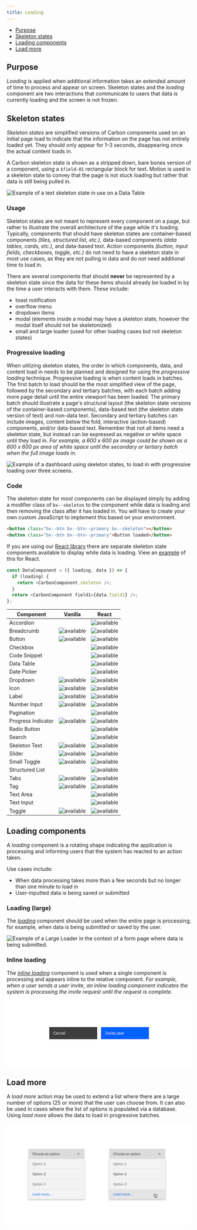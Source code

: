 ```yaml
---
title: Loading
---
```


<anchor-links>
<ul>
    <li><a data-scroll href="#purpose">Purpose</a></li>
    <li><a data-scroll href="#skeleton-states">Skeleton states</a></li>
    <li><a data-scroll href="#loading-components">Loading components</a></li>
    <li><a data-scroll href="#load-more">Load more</a></li>
</ul>
</anchor-links>


## Purpose

_Loading_ is applied when additional information takes an extended amount of time to process and appear on screen. Skeleton states and the _loading_ component are two interactions that communicate to users that data is currently loading and the screen is not frozen.


## Skeleton states

_Skeleton states_ are simplified versions of Carbon components used on an initial page load to indicate that the information on the page has not entirely loaded yet. They should only appear for 1–3 seconds, disappearing once the actual content loads in.

A Carbon skeleton state is shown as a stripped down, bare bones version of a component, using a `$field-01` rectangular block for text. Motion is used in a skeleton state to convey that the page is not stuck loading but rather that data is still being pulled in.

<image-component cols="8" caption="Example of a text skeleton state in a data table.">

![Example of a text skeleton state in use on a Data Table](images/data-table-skeleton-state.gif)

</image-component>

### Usage

Skeleton states are not meant to represent every component on a page, but rather to illustrate the overall architecture of the page while it's loading. Typically, components that should have skeleton states are container-based components _(tiles, structured list, etc.)_, data-based components _(data tables, cards, etc.)_, and data-based text. Action components _(button, input fields, checkboxes, toggle, etc.)_ do not need to have a skeleton state in most use cases, as they are not pulling in data and do not need additional time to load in.

There are several components that should **never** be represented by a skeleton state since the data for these items should already be loaded in by the time a user interacts with them. These include:

- toast notification
- overflow menu
- dropdown items
- modal (elements inside a modal may have a skeleton state, however the modal itself should not be skeletonized)
- small and large loader (used for other loading cases but not skeleton states)

### Progressive loading

When utilizing skeleton states, the order in which components, data, and content load in needs to be planned and designed for using the _progressive loading_ technique. Progressive loading is when content loads in batches. The first batch to load should be the most simplified view of the page, followed by the secondary and tertiary batches, with each batch adding more page detail until the entire viewport has been loaded. The primary batch should illustrate a page's structural layout (the skeleton state versions of the container-based components), data-based text (the skeleton state version of text) and non-data text. Secondary and tertiary batches can include images, content below the fold, interactive (action-based) components, and/or data-based text. Remember that not all items need a skeleton state, but instead can be expressed as negative or white space until they load in. _For example, a 600 x 600 px image could be shown as a 600 x 600 px area of white space until the secondary or tertiary batch when the full image loads in._

<image-component cols="8" caption="Example of a dashboard using skeleton states to demonstrate progressive loading">

![Example of a dashboard using skeleton states, to load in with progressive loading over three screens.](images/Progressive-Loading.png)

</image-component>

### Code

The skeleton state for _most_ components can be displayed simply by adding a modifier class of `bx--skeleton` to the component while data is loading and then removing the class after it has loaded in. You will have to create your own custom JavaScript to implement this based on your environment.

```html
<button class="bx--btn bx--btn--primary bx--skeleton"></button>
<button class="bx--btn bx--btn--primary">Button loaded</button>
```

If you are using our [React library](http://react.carbondesignsystem.com/) there are separate skeleton state components available to display while data is loading. View an [example](https://codesandbox.io/s/wq264y43k8) of this for React.

```javascript
const DataComponent = ({ loading, data }) => {
  if (loading) {
    return <CarbonComponent.skeleton />;
  }
  return <CarbonComponent field1={data.field1} />;
};
```

| Component          | Vanilla                                   | React                                     |
| ------------------ | ----------------------------------------- | ----------------------------------------- |
| Accordion          |                                           | ![available](images/checkmark--glyph.svg) |
| Breadcrumb         | ![available](images/checkmark--glyph.svg) | ![available](images/checkmark--glyph.svg) |
| Button             | ![available](images/checkmark--glyph.svg) | ![available](images/checkmark--glyph.svg) |
| Checkbox           |                                           | ![available](images/checkmark--glyph.svg) |
| Code Snippet       |                                           | ![available](images/checkmark--glyph.svg) |
| Data Table         |                                           | ![available](images/checkmark--glyph.svg) |
| Date Picker        |                                           | ![available](images/checkmark--glyph.svg) |
| Dropdown           | ![available](images/checkmark--glyph.svg) | ![available](images/checkmark--glyph.svg) |
| Icon               | ![available](images/checkmark--glyph.svg) | ![available](images/checkmark--glyph.svg) |
| Label              | ![available](images/checkmark--glyph.svg) | ![available](images/checkmark--glyph.svg) |
| Number Input       | ![available](images/checkmark--glyph.svg) | ![available](images/checkmark--glyph.svg) |
| Pagination         |                                           | ![available](images/checkmark--glyph.svg) |
| Progress Indicator | ![available](images/checkmark--glyph.svg) | ![available](images/checkmark--glyph.svg) |
| Radio Button       |                                           | ![available](images/checkmark--glyph.svg) |
| Search             |                                           | ![available](images/checkmark--glyph.svg) |
| Skeleton Text      | ![available](images/checkmark--glyph.svg) | ![available](images/checkmark--glyph.svg) |
| Slider             | ![available](images/checkmark--glyph.svg) | ![available](images/checkmark--glyph.svg) |
| Small Toggle       | ![available](images/checkmark--glyph.svg) | ![available](images/checkmark--glyph.svg) |
| Structured List    |                                           | ![available](images/checkmark--glyph.svg) |
| Tabs               | ![available](images/checkmark--glyph.svg) | ![available](images/checkmark--glyph.svg) |
| Tag                | ![available](images/checkmark--glyph.svg) | ![available](images/checkmark--glyph.svg) |
| Text Area          |                                           | ![available](images/checkmark--glyph.svg) |
| Text Input         |                                           | ![available](images/checkmark--glyph.svg) |
| Toggle             | ![available](images/checkmark--glyph.svg) | ![available](images/checkmark--glyph.svg) |

## Loading components

A _loading_ component is a rotating shape indicating the application is processing and informing users that the system has reacted to an action taken.

Use cases include:

- When data processing takes more than a few seconds but no longer than one minute to load in
- User-inputted data is being saved or submitted

### Loading (large)

The [_loading_](/components/loading/code) component should be used when the entire page is processing; for example, when data is being submitted or saved by the user.

<image-component cols="8" caption="Example of a large loader in context.">

![Example of a Large Loader in the context of a form page where data is being submitted.](images/Large-Loader.png)

</image-component>

### Inline loading

The [_inline loading_](/components/inline-loading/code) component is used when a single component is processing and appears inline to the relative component. _For example, when a user sends a user invite, an inline loading component indicates the system is processing the invite request until the request is complete._

<image-component cols="8" caption="Example of inline loader in context.">

![Example of small loader in the context of a Detail Page Header.](images/inline-loading-animated.gif)

</image-component>

## Load more

A _load more_ action may be used to extend a list where there are a large number of options (25 or more) that the user can choose from. It can also be used in cases where the list of options is populated via a database. Using _load more_ allows the data to load in progressive batches.

<image-component cols="8" caption="Example of load more button in context.">

![Example of a _load more_ action inside of a filter dropdown.](images/load-more.png)

</image-component>

<!--## Progress Loader

A _progress loader_ is used to represent a specific load time for an item. This amount of time, whatever unit, can be measured based on actual events.

Use cases for a progress loader include:

- A file being uploaded (0 to 100%)
- A new item being provisioned (0 to 10 minutes)

*Example gif of file being uploaded (Is this the best use case?*-->
